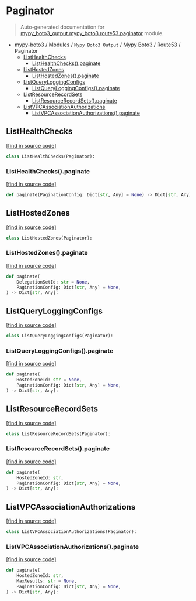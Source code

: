 # Paginator

> Auto-generated documentation for [mypy_boto3_output.mypy_boto3.route53.paginator](https://github.com/vemel/mypy_boto3/blob/master/mypy_boto3_output/mypy_boto3/route53/paginator.py) module.

- [mypy-boto3](../../../README.md#mypy_boto3) / [Modules](../../../MODULES.md#mypy-boto3-modules) / `Mypy Boto3 Output` / [Mypy Boto3](../index.md#mypy-boto3) / [Route53](index.md#route53) / Paginator
    - [ListHealthChecks](#listhealthchecks)
        - [ListHealthChecks().paginate](#listhealthcheckspaginate)
    - [ListHostedZones](#listhostedzones)
        - [ListHostedZones().paginate](#listhostedzonespaginate)
    - [ListQueryLoggingConfigs](#listqueryloggingconfigs)
        - [ListQueryLoggingConfigs().paginate](#listqueryloggingconfigspaginate)
    - [ListResourceRecordSets](#listresourcerecordsets)
        - [ListResourceRecordSets().paginate](#listresourcerecordsetspaginate)
    - [ListVPCAssociationAuthorizations](#listvpcassociationauthorizations)
        - [ListVPCAssociationAuthorizations().paginate](#listvpcassociationauthorizationspaginate)

## ListHealthChecks

[[find in source code]](https://github.com/vemel/mypy_boto3/blob/master/mypy_boto3_output/mypy_boto3/route53/paginator.py#L9)

```python
class ListHealthChecks(Paginator):
```

### ListHealthChecks().paginate

[[find in source code]](https://github.com/vemel/mypy_boto3/blob/master/mypy_boto3_output/mypy_boto3/route53/paginator.py#L12)

```python
def paginate(PaginationConfig: Dict[str, Any] = None) -> Dict[str, Any]:
```

## ListHostedZones

[[find in source code]](https://github.com/vemel/mypy_boto3/blob/master/mypy_boto3_output/mypy_boto3/route53/paginator.py#L16)

```python
class ListHostedZones(Paginator):
```

### ListHostedZones().paginate

[[find in source code]](https://github.com/vemel/mypy_boto3/blob/master/mypy_boto3_output/mypy_boto3/route53/paginator.py#L19)

```python
def paginate(
    DelegationSetId: str = None,
    PaginationConfig: Dict[str, Any] = None,
) -> Dict[str, Any]:
```

## ListQueryLoggingConfigs

[[find in source code]](https://github.com/vemel/mypy_boto3/blob/master/mypy_boto3_output/mypy_boto3/route53/paginator.py#L25)

```python
class ListQueryLoggingConfigs(Paginator):
```

### ListQueryLoggingConfigs().paginate

[[find in source code]](https://github.com/vemel/mypy_boto3/blob/master/mypy_boto3_output/mypy_boto3/route53/paginator.py#L28)

```python
def paginate(
    HostedZoneId: str = None,
    PaginationConfig: Dict[str, Any] = None,
) -> Dict[str, Any]:
```

## ListResourceRecordSets

[[find in source code]](https://github.com/vemel/mypy_boto3/blob/master/mypy_boto3_output/mypy_boto3/route53/paginator.py#L34)

```python
class ListResourceRecordSets(Paginator):
```

### ListResourceRecordSets().paginate

[[find in source code]](https://github.com/vemel/mypy_boto3/blob/master/mypy_boto3_output/mypy_boto3/route53/paginator.py#L37)

```python
def paginate(
    HostedZoneId: str,
    PaginationConfig: Dict[str, Any] = None,
) -> Dict[str, Any]:
```

## ListVPCAssociationAuthorizations

[[find in source code]](https://github.com/vemel/mypy_boto3/blob/master/mypy_boto3_output/mypy_boto3/route53/paginator.py#L43)

```python
class ListVPCAssociationAuthorizations(Paginator):
```

### ListVPCAssociationAuthorizations().paginate

[[find in source code]](https://github.com/vemel/mypy_boto3/blob/master/mypy_boto3_output/mypy_boto3/route53/paginator.py#L46)

```python
def paginate(
    HostedZoneId: str,
    MaxResults: str = None,
    PaginationConfig: Dict[str, Any] = None,
) -> Dict[str, Any]:
```
